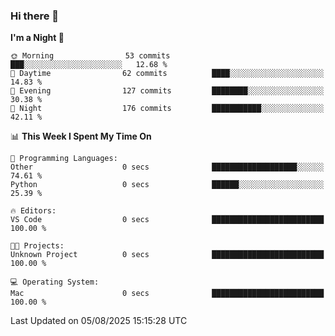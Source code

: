 ### Hi there 👋

<!--
**ALiersEL/ALiersEL** is a ✨ _special_ ✨ repository because its `README.md` (this file) appears on your GitHub profile.

Here are some ideas to get you started:

- 🔭 I’m currently working on ...
- 🌱 I’m currently learning ...
- 👯 I’m looking to collaborate on ...
- 🤔 I’m looking for help with ...
- 💬 Ask me about ...
- 📫 How to reach me: ...
- 😄 Pronouns: ...
- ⚡ Fun fact: ...
-->

<!--START_SECTION:waka-->
**I'm a Night 🦉** 

```text
🌞 Morning                53 commits          ███░░░░░░░░░░░░░░░░░░░░░░   12.68 % 
🌆 Daytime                62 commits          ████░░░░░░░░░░░░░░░░░░░░░   14.83 % 
🌃 Evening                127 commits         ████████░░░░░░░░░░░░░░░░░   30.38 % 
🌙 Night                  176 commits         ███████████░░░░░░░░░░░░░░   42.11 % 
```


📊 **This Week I Spent My Time On** 

```text
💬 Programming Languages: 
Other                    0 secs              ███████████████████░░░░░░   74.61 % 
Python                   0 secs              ██████░░░░░░░░░░░░░░░░░░░   25.39 % 

🔥 Editors: 
VS Code                  0 secs              █████████████████████████   100.00 % 

🐱‍💻 Projects: 
Unknown Project          0 secs              █████████████████████████   100.00 % 

💻 Operating System: 
Mac                      0 secs              █████████████████████████   100.00 % 
```


 Last Updated on 05/08/2025 15:15:28 UTC
<!--END_SECTION:waka-->

